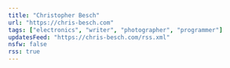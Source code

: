 ```yaml
---
title: "Christopher Besch"
url: "https://chris-besch.com"
tags: ["electronics", "writer", "photographer", "programmer"]
updatesFeed: "https://chris-besch.com/rss.xml"
nsfw: false
rss: true
---
```


